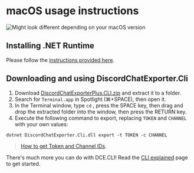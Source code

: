 # macOS usage instructions

![Might look different depending on your macOS version](https://i.imgur.com/gA8jFjJ.png)

## Installing .NET Runtime

Please follow the [instructions provided here](https://github.com/nulldg/DiscordChatExporterPlus/blob/master/.docs/Dotnet.md).

## Downloading and using DiscordChatExporter.Cli

1. Download [DiscordChatExporterPlus.CLI.zip](https://github.com/nulldg/DiscordChatExporterPlus/releases/latest) and extract it to a folder.
2. Search for `Terminal.app` in Spotlight (⌘+SPACE), then open it.
3. In the Terminal window, type `cd` , press the SPACE key, then drag and drop the extracted folder into the window, then press the RETURN key.
4. Execute the following command to export, replacing `TOKEN` and `CHANNEL` with your own values:

```
dotnet DiscordChatExporter.Cli.dll export -t TOKEN -c CHANNEL
```

> [How to get Token and Channel IDs](https://github.com/nulldg/DiscordChatExporterPlus/blob/master/.docs/Token-and-IDs.md).

There's much more you can do with DCE.CLI! Read the [CLI explained](https://github.com/nulldg/DiscordChatExporterPlus/blob/master/.docs/Getting-started.md#dcecli-commands-) page to get started.
